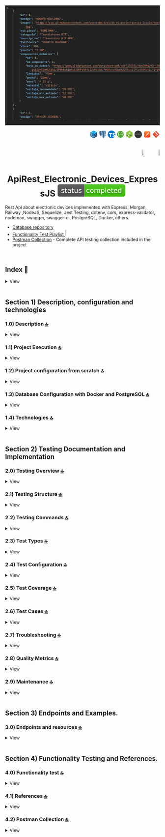 <div align="center">

![Index app](./doc/assets/componentes-example.png)

</div>

<div align="right">
   <img width="25" height="25" src="./doc/assets/icons/backend/javascript-typescript/png/sequelize.png" />
   <img width="25" height="25" src="./doc/assets/icons/database/png/postgres.png" />
   <img width="25" height="25" src="./doc/assets/icons/backend/javascript-typescript/png/typescript.png" />
   <img width="25" height="25" src="./doc/assets/icons/devops/png/swagger.png" />
   <img width="25" height="25" src="./doc/assets/icons/backend/javascript-typescript/png/nodejs.png" />
   <img width="25" height="25" src="./doc/assets/icons/backend/javascript-typescript/png/express-js.png" />
   <img width="25" height="25" src="./doc/assets/icons/devops/png/postman.png" />
   <img width="25" height="25" src="./doc/assets/icons/devops/png/git.png" />
</div>

<br>

<br>

<div align="right">
     <a href="./translations/README.es.md" target="_blank">
       <img src="./doc/assets/translation/arg-flag.jpg" width="10%" height="10%" />
   </a>
    <a href="./README.md" target="_blank">
       <img src="./doc/assets/translation/eeuu-flag.jpg" width="10%" height="10%" />
   </a>
</div>


<br>

<div align="center">

# ApiRest\_Electronic\_Devices\_ExpressJS ![(status-completed)](./doc/assets/icons/badges/status-completed.svg)


</div>

Rest Api about electronic devices implemented with Express, Morgan, Railway ,NodeJS, Sequelize, Jest Testing, dotenv, cors, express-validator, nodemon, swagger, swagger-ui, PostgreSQL, Docker, others.

*   [Database repository](https://github.com/andresWeitzel/db_dispositivos_electronicos_postgreSQL)
*   [Functionality Test Playlist](https://www.youtube.com/playlist?list=PLCl11UFjHurDLAizKGgiChAKBJx1V19Fo)<a href="https://www.youtube.com/playlist?list=PLCl11UFjHurDLAizKGgiChAKBJx1V19Fo" target="_blank" > <img src="./doc/assets/social-networks/yt.png" width="5%" height="5%" /> </a>
*   [Postman Collection](./postman/collections/Api_DispElectr_Express.postman_collection.json) - Complete API testing collection included in the project

<br>

## Index 📜

<details>
  <summary> View </summary>

  <br>

### Section 1) Description, configuration and technologies

*   [1.0) Project Description.](#10-description-)
*   [1.1) Project Execution.](#11-project-execution-)
*   [1.2) Project configuration from scratch](#12-project-configuration-from-scratch-)
*   [1.3) Database Configuration with Docker and PostgreSQL](#13-database-configuration-with-docker-and-postgresql-)
*   [1.4) Technologies.](#14-technologies-)

### Section 2) Testing Documentation and Implementation

*   [2.0) Testing Overview.](#20-testing-overview-)
*   [2.1) Testing Structure.](#21-testing-structure-)
*   [2.2) Testing Commands.](#22-testing-commands-)
*   [2.3) Test Types.](#23-test-types-)
*   [2.4) Test Configuration.](#24-test-configuration-)
*   [2.5) Test Coverage.](#25-test-coverage-)
*   [2.6) Test Cases.](#26-test-cases-)
*   [2.7) Troubleshooting.](#27-troubleshooting-)
*   [2.8) Quality Metrics.](#28-quality-metrics-)
*   [2.9) Maintenance.](#29-maintenance-)

### Section 3) Endpoints and Examples

*   [3.0) EndPoints and resources.](#30-endpoints-and-resources-)

### Section 4) Functionality Testing and References

*   [4.0) Functionality test.](#40-functionality-test-)
*   [4.1) References.](#41-references-)
*   [4.2) Postman Collection.](#42-postman-collection-)

<br>

</details>

<br>

## Section 1) Description, configuration and technologies

### 1.0) Description [🔝](#index-)

<details>
   <summary>View</summary>
  <br>

### 1.0.0) General Description

**ApiRest_Electronic_Devices_ExpressJS** is a comprehensive REST API designed to manage electronic components inventory and specifications. This project provides a robust backend solution for electronic device management systems, featuring advanced search capabilities, detailed component specifications, and a scalable architecture.

**Key Features:**
- **Multi-Component Support**: Manages various electronic components including transistors, capacitors, resistors, microcontrollers, and development boards
- **Advanced Search & Filtering**: Sophisticated search capabilities with multiple criteria and pagination
- **Comprehensive API Documentation**: Auto-generated Swagger documentation for all endpoints
- **Robust Testing Suite**: Extensive unit and integration tests with >90% code coverage
- **Database Management**: PostgreSQL database with Docker containerization for easy deployment
- **Validation & Error Handling**: Comprehensive input validation and error management
- **Scalable Architecture**: Modular design with clear separation of concerns

**Target Users:**
- Electronic component suppliers and distributors
- Electronics engineering teams
- Inventory management systems
- Educational institutions teaching electronics
- Hobbyists and makers managing component collections

### 1.0.1) Description Architecture and Operation

**Architecture Overview:**
The application follows a **layered architecture pattern** with clear separation of concerns:

```
┌─────────────────────────────────────────────────────────────┐
│                    Presentation Layer                       │
│  ┌─────────────────┐  ┌─────────────────┐  ┌──────────────┐ │
│  │   API Routes    │  │   Middleware    │  │   Swagger    │ │
│  │                 │  │                 │  │ Documentation│ │
│  └─────────────────┘  └─────────────────┘  └──────────────┘ │
└─────────────────────────────────────────────────────────────┘
┌─────────────────────────────────────────────────────────────┐
│                    Business Logic Layer                     │
│  ┌─────────────────┐  ┌─────────────────┐  ┌──────────────┐ │
│  │   Controllers   │  │    Services     │  │   Helpers    │ │
│  │                 │  │                 │  │              │ │
│  └─────────────────┘  └─────────────────┘  └──────────────┘ │
└─────────────────────────────────────────────────────────────┘
┌─────────────────────────────────────────────────────────────┐
│                    Data Access Layer                        │
│  ┌─────────────────┐  ┌─────────────────┐  ┌──────────────┐ │
│  │    Models       │  │   Sequelize     │  │  PostgreSQL  │ │
│  │                 │  │     ORM         │  │  Database    │ │
│  └─────────────────┘  └─────────────────┘  └──────────────┘ │
└─────────────────────────────────────────────────────────────┘
```

**Core Components:**

1. **Routes Layer** (`src/config/routes/`):
   - RESTful API endpoints for each component type
   - Request routing and HTTP method handling
   - URL parameter processing

2. **Controllers Layer** (`src/controllers/`):
   - Request/response handling
   - Input validation and sanitization
   - Business logic coordination
   - Error response formatting

3. **Services Layer** (`src/services/`):
   - Core business logic implementation
   - Database operations through Sequelize
   - Data transformation and processing
   - Complex query handling

4. **Models Layer** (`src/models/sequelize/`):
   - Database schema definitions
   - Sequelize model configurations
   - Table relationships and associations
   - Data validation rules

5. **Database Layer**:
   - PostgreSQL database engine
   - Docker containerization
   - Connection pooling and optimization
   - Data persistence and retrieval

**Data Flow:**
1. **Request Reception**: HTTP requests are received by Express.js
2. **Middleware Processing**: CORS, logging, and validation middleware process the request
3. **Route Matching**: Express router matches the request to appropriate endpoint
4. **Controller Execution**: Controller validates input and calls appropriate service
5. **Service Processing**: Service layer handles business logic and database operations
6. **Response Generation**: Formatted response is sent back to client

**Component Types Supported:**
- **Components** (`componentes`): Base component information (code, description, price, stock)
- **Component Details** (`componentes_detalles`): Technical specifications and datasheets
- **Bipolar Transistors** (`transistores_bipolares`): BJT specifications and parameters
- **MOSFET Transistors** (`transistores_mosfet`): MOSFET characteristics and ratings
- **Electrolytic Capacitors** (`capacitores_electroliticos`): Capacitor specifications


<br>

</details>

### 1.1) Project Execution [🔝](#index-)

<details>
   <summary>View</summary>
   <br>

#### 1.1.0) Initial settings

#### Prerequisites
Before starting, ensure you have the following installed:
- **Node.js** (v18 LTS or higher) - [Download here](https://nodejs.org/en/download)
- **Docker Desktop** - [Download here](https://www.docker.com/products/docker-desktop/)
- **Git** - [Download here](https://git-scm.com/downloads)
- **IDE** (VS Code recommended) - [Download here](https://code.visualstudio.com/)

#### Step 1: Clone and Setup Project

1. **Clone the repository:**
```bash
git clone https://github.com/andresWeitzel/ApiRest_Dispositivos_Electronicos_ExpressJS
```

2. **Navigate to project directory:**
```bash
cd ApiRest_Dispositivos_Electronicos_ExpressJS
```

3. **Install dependencies:**
```bash
npm install
```

#### Step 2: Database Setup

1. **Start PostgreSQL database with Docker:**
```bash
docker-compose up -d
```

2. **Verify database container is running (optional):**
```bash
docker ps
```

3. **Check database logs (optional):**
```bash
docker-compose logs postgres
```

4. **Reset database if needed (optional):**
```bash
docker-compose down -v
docker-compose up -d
```

#### Step 3: Run the Application

**Development Mode (with auto-reload):**
```bash
npm run start:dev
```

**Production Mode:**
```bash
npm start
```

**Alternative development command:**
```bash
npm run dev
```

#### Step 4: Verify Installation

1. **Check if server is running:**
   - Look for: `Server is running on port 8082`
   - Look for: `Swagger documentation available at http://localhost:8082/api-docs`

2. **Access the application:**
   - **API Base URL**: `http://localhost:8082`
   - **Swagger Documentation**: `http://localhost:8082/api-docs`
   - **Health Check**: `http://localhost:8082/api/v1/health`

#### Troubleshooting

**Port Already in Use:**
```bash
# Kill processes using port 8082
npx kill-port 8082

# Or find and kill specific process
netstat -ano | findstr :8082
taskkill /PID <PID> /F
```

**Database Connection Issues:**
```bash
# Check if Docker is running
docker --version

# Check container status
docker-compose ps

# Restart containers
docker-compose restart

# View detailed logs
docker-compose logs postgres
```

**Node.js Version Issues:**
```bash
# Check Node.js version
node --version

# Use nvm to switch versions (if installed)
nvm use 18
```

**Permission Issues (Linux/Mac):**
```bash
# Fix Docker permissions
sudo usermod -aG docker $USER
# Log out and log back in
```

#### Available Scripts

| Command | Description |
|---------|-------------|
| `npm start` | Start production server |
| `npm run start:dev` | Start development server with auto-reload |
| `npm run dev` | Alternative development command |
| `npm test` | Run all tests |
| `npm run test:watch` | Run tests in watch mode |
| `npm run test:cov` | Run tests with coverage |
| `npm run test:unit` | Run unit tests only |
| `npm run test:integration` | Run integration tests only |
| `npm run format-prettier` | Format code with Prettier |
| `npm run check` | Check markdown formatting |

<br>

</details>

### 1.2) Project configuration from scratch [🔝](#index-)

<details>
   <summary>View</summary>
  <br>

#### 1.2.0) Initial settings

This section guides you through setting up the project from scratch, including all dependencies, project structure, and configuration.

#### Prerequisites
- **Node.js** (v18 LTS or higher) - [Download here](https://nodejs.org/en/download)
- **Docker Desktop** - [Download here](https://www.docker.com/products/docker-desktop/)
- **Git** - [Download here](https://git-scm.com/downloads)
- **IDE** (VS Code recommended) - [Download here](https://code.visualstudio.com/)

#### Step 1: Project Initialization

1. **Create project directory:**
```bash
mkdir ApiRest_Electronic_Devices_ExpressJS
cd ApiRest_Electronic_Devices_ExpressJS
```

2. **Initialize Node.js project:**
```bash
npm init -y
```

3. **Create project structure:**
```bash
mkdir -p src/{config/{middleware,routes},controllers,db,enums,helpers,models,services,test,utils}
mkdir -p src/controllers/{component,component-detail,bipolar-transistor,mosfet-transistor,electrolytic-capacitor}
mkdir -p src/services/{component,component-detail,bipolar-transistor,mosfet-transistor,electrolytic-capacitor}
mkdir -p src/models/sequelize
mkdir -p src/test/{unit-test,integration-test,mock}
mkdir -p src/test/unit-test/{helpers,services}
mkdir -p src/test/unit-test/helpers/{pagination,validations}
mkdir -p doc/{assets,translation}
mkdir -p init
mkdir -p postman/collections
mkdir -p scripts
```

#### Step 2: Core Dependencies Installation

1. **Install production dependencies:**
```bash
# Core framework and middleware
npm install express cors morgan dotenv dotenv-expand

# Database and ORM
npm install sequelize pg pg-hstore

# API documentation
npm install swagger-ui-express swagger-jsdoc

# Logging
npm install winston

# Body parsing
npm install body-parser
```

2. **Install development dependencies:**
```bash
# Development server
npm install --save-dev nodemon

# Testing framework
npm install --save-dev jest supertest

# Code formatting and linting
npm install --save-dev prettier

# Markdown linting
npm install --save-dev remark-cli remark-preset-lint-recommended remark-lint-emphasis-marker remark-lint-strong-marker remark-lint-table-cell-padding remark-preset-lint-consistent

# Validation
npm install --save-dev express-validator

# Utilities
npm install --save-dev express-list-endpoints sqlite3
```

#### Step 3: Configuration Files

1. **Create .gitignore:**
```bash
# Dependencies
node_modules/
npm-debug.log*
yarn-debug.log*
yarn-error.log*

# Environment variables
.env
.env.local
.env.development.local
.env.test.local
.env.production.local

# Logs
logs
*.log

# Runtime data
pids
*.pid
*.seed
*.pid.lock

# Coverage directory used by tools like istanbul
coverage/
*.lcov

# nyc test coverage
.nyc_output

# Dependency directories
node_modules/
jspm_packages/

# Optional npm cache directory
.npm

# Optional REPL history
.node_repl_history

# Output of 'npm pack'
*.tgz

# Yarn Integrity file
.yarn-integrity

# dotenv environment variables file
.env

# IDE files
.vscode/
.idea/
*.swp
*.swo

# OS generated files
.DS_Store
.DS_Store?
._*
.Spotlight-V100
.Trashes
ehthumbs.db
Thumbs.db

# Test reports
test-report.json
```

2. **Create package.json scripts:**
```json
{
  "scripts": {
    "start": "node src/server.js",
    "start:dev": "nodemon src/server.js",
    "dev": "nodemon src/server.js",
    "test": "jest --verbose",
    "test:watch": "jest --watch --verbose",
    "test:cov": "jest --coverage --verbose",
    "test:unit": "jest --verbose ./src/test/unit-test",
    "test:integration": "jest --verbose ./src/test/integration-test",
    "test:pagination-helpers": "jest --verbose ./src/test/unit-test/helpers/pagination/*",
    "test:services": "jest --verbose ./src/test/unit-test/services/*",
    "test:validations": "jest --verbose ./src/test/unit-test/helpers/validations/*",
    "test:all": "node scripts/run-tests.js",
    "format-prettier": "prettier --write \"{src,test}/**/*.{js,ts}\"",
    "check": "remark . --quiet --frail",
    "format-remark": "remark . --quiet --frail --output",
    "format-md": "remark . --output"
  }
}
```

#### Step 4: Database Configuration

1. **Create docker-compose.yml:**
```yaml
version: '3.8'

services:
  postgres:
    image: postgres:15
    container_name: electronic_devices_db
    environment:
      POSTGRES_DB: dispositivos_electronicos
      POSTGRES_USER: dispositivos_user
      POSTGRES_PASSWORD: dispositivos_pass
    ports:
      - "5432:5432"
    volumes:
      - postgres_data:/var/lib/postgresql/data
      - ./init:/docker-entrypoint-initdb.d
    command: >
      postgres
      -c shared_buffers=256MB
      -c effective_cache_size=1GB
      -c maintenance_work_mem=64MB
      -c wal_buffers=16MB
      -c work_mem=4MB

volumes:
  postgres_data:
```

2. **Create .env file:**
```env
# Database Configuration
DB_NAME_PROD=dispositivos_electronicos
DB_USER_PROD=dispositivos_user
DB_PASS_PROD=dispositivos_pass
DB_HOST_PROD=localhost
DB_DIALECT_PROD=postgres
DB_PORT_PROD=5432

# Application Configuration
PROD_PORT=8082
APP_PORT=8082

# API Endpoints
API_LOCAL_BASE_URL=http://localhost:8082
API_COMPONENT_NAME_URL=/api/v1/componentes
API_COMPONENT_DETAIL_NAME_URL=/api/v1/componentes-detalles
API_BIPOLAR_TRANSISTOR_NAME_URL=/api/v1/transistores-bipolares
API_ELECTROLYTIC_CAPACITOR_NAME_URL=/api/v1/capacitores-electroliticos
```

#### Step 5: Core Application Files

1. **Create src/server.js:**
```javascript
require('dotenv').config();

const PORT = process.env.PROD_PORT || process.env.APP_PORT || 8082;
const { appMiddleware } = require('./config/middleware/index');
const { swaggerDocs } = require('./utils/swagger');
const { defineAssociations } = require('./models/sequelize/associations');

let app;

const run = async () => {
  try {
    defineAssociations();
    app = await appMiddleware();
    
    app.listen(PORT, async () => {
      console.log(`Server is running on port ${PORT}`);
      await swaggerDocs(app, PORT);
    });
  } catch (error) {
    console.log(`Error in run() function: ${error}`);
  }
};

run();
```

2. **Create Jest configuration (jest.config.js):**
```javascript
const config = {
  setupFilesAfterEnv: ['./src/test/mock/set-env-vars.js'],
  testEnvironment: 'node',
  collectCoverageFrom: [
    'src/**/*.js',
    '!src/test/**',
    '!src/server.js'
  ],
  coverageDirectory: 'coverage',
  coverageReporters: ['text', 'lcov', 'html']
};

module.exports = config;
```

#### Step 6: Start Development

1. **Start database:**
```bash
docker-compose up -d
```

2. **Run the application:**
```bash
# Development mode
npm run start:dev

# Production mode
npm start
```

3. **Run tests:**
```bash
# All tests
npm test

# Unit tests only
npm run test:unit

# Integration tests only
npm run test:integration

# With coverage
npm run test:cov
```

#### Step 7: Additional Configuration

1. **Create README.md with project documentation**
2. **Set up Postman collection for API testing**
3. **Configure VS Code settings for consistent development**
4. **Set up CI/CD pipeline (optional)**

#### Project Structure Overview

```
ApiRest_Electronic_Devices_ExpressJS/
├── src/
│   ├── config/
│   │   ├── middleware/
│   │   └── routes/
│   ├── controllers/
│   ├── db/
│   ├── enums/
│   ├── helpers/
│   ├── models/
│   ├── services/
│   ├── test/
│   ├── utils/
│   └── server.js
├── doc/
├── init/
├── postman/
├── scripts/
├── docker-compose.yml
├── jest.config.js
├── package.json
└── README.md
```

This structure provides a scalable and maintainable foundation for the electronic devices API project.

<br>

</details>

### 1.3) Database Configuration with Docker and PostgreSQL [🔝](#index-)

<details>
   <summary>View</summary>
  <br>

#### 1.3.0) Database Overview

This project uses **PostgreSQL** as the database engine, containerized with **Docker** for easy setup and deployment. The database contains information about electronic components including:

*   **Components** (`componentes`): Main table with basic component information
*   **Component Details** (`componentes_detalles`): Technical specifications and datasheets
*   **Bipolar Transistors** (`transistores_bipolares`): Specific transistor data
*   **MOSFET Transistors** (`transistores_mosfet`): MOSFET transistor specifications
*   **Electrolytic Capacitors** (`capacitores_electroliticos`): Capacitor specifications


#### 1.3.1) Docker Setup

The project includes a `docker-compose.yml` file that automatically sets up PostgreSQL with all necessary configurations:

**Database Configuration:**
*   **Image**: PostgreSQL 15
*   **Port**: 5432 (standard PostgreSQL port)
*   **Database Name**: `dispositivos_electronicos`
*   **Username**: `dispositivos_user`
*   **Password**: `dispositivos_pass`

**Performance Optimizations:**
*   Shared buffers: 256MB
*   Effective cache size: 1GB
*   Maintenance work memory: 64MB
*   WAL buffers: 16MB
*   Work memory: 4MB

#### 1.3.2) Environment Variables

Create a `.env` file in the project root with the following configuration:

```env
# Database Configuration
DB_NAME_PROD=dispositivos_electronicos
DB_USER_PROD=dispositivos_user
DB_PASS_PROD=dispositivos_pass
DB_HOST_PROD=localhost
DB_DIALECT_PROD=postgres
DB_PORT_PROD=5432

# Application Configuration
PROD_PORT=8082
APP_PORT=8082

# API Endpoints
API_LOCAL_BASE_URL=http://localhost:8082
API_COMPONENT_NAME_URL=/api/v1/componentes
API_COMPONENT_DETAIL_NAME_URL=/api/v1/componentes-detalles
API_BIPOLAR_TRANSISTOR_NAME_URL=/api/v1/transistores-bipolares
API_ELECTROLYTIC_CAPACITOR_NAME_URL=/api/v1/capacitores-electroliticos
```

#### 1.3.3) Database Initialization

The database is automatically initialized with the following SQL files located in the `init/` directory:

1. **`01_db_dispositivos_electronicos_DDL.sql`**: Creates all tables, sequences, and constraints
2. **`02_db_dispositivos_electronicos_DML_INSERT.sql`**: Inserts initial data
3. **`03_db_dispositivos_electronicos_DML_UPDATE.sql`**: Sample update operations
4. **`04_db_dispositivos_electronicos_DML_DELETE.sql`**: Sample delete operations
5. **`05_db_dispositivos_electronicos_DML_QUERIES.sql`**: Sample queries

#### 1.3.4) Starting the Database

**Prerequisites:**
*   [Docker](https://docs.docker.com/get-docker/) installed on your system
*   [Docker Compose](https://docs.docker.com/compose/install/) installed

**Commands:**

1. **Start the database:**
   ```bash
   docker-compose up -d
   ```

2. **Check if the database is running:**
   ```bash
   docker-compose ps
   ```

3. **View database logs:**
   ```bash
   docker-compose logs postgres
   ```

4. **Stop the database:**
   ```bash
   docker-compose down
   ```

5. **Stop and remove all data (volumes):**
   ```bash
   docker-compose down -v
   ```

#### 1.3.5) Database Connection

The application automatically connects to the PostgreSQL database using Sequelize ORM. The connection is configured in `src/db/config.js` and uses the environment variables defined in your `.env` file.

**Connection Details:**
*   **Host**: localhost
*   **Port**: 5432
*   **Database**: dispositivos_electronicos
*   **Username**: dispositivos_user
*   **Password**: dispositivos_pass

#### 1.3.6) Database Schema

The database includes the following main tables:

**Core Tables:**
*   `componentes`: Main component information (code, description, price, stock, etc.)
*   `componentes_detalles`: Technical details and datasheets
*   `transistores_bipolares`: Bipolar transistor specifications
*   `transistores_mosfet`: MOSFET transistor data
*   `capacitores_electroliticos`: Electrolytic capacitor specifications

**Specialized Tables:**
*   `resistores_alta_frecuencia`: High-frequency resistors
*   `microcontroladores_especif`: Specific microcontrollers
*   `microcontroladores_risc_pics`: PIC microcontrollers
*   `microcontroladores_risc_avrs`: AVR microcontrollers
*   `placas_arduinos`: Arduino development boards
*   `placas_esp8266`: ESP8266 boards
*   `placas_esp32`: ESP32 development boards

#### 1.3.7) Troubleshooting

**Common Issues:**

1. **Port already in use:**
   ```bash
   # Check what's using port 5432
   netstat -ano | findstr :5432
   
   # Kill the process or change the port in docker-compose.yml
   ```

2. **Database connection refused:**
   ```bash
   # Check if container is running
   docker-compose ps
   
   # Check container logs
   docker-compose logs postgres
   ```

3. **Permission denied:**
   ```bash
   # Make sure Docker has proper permissions
   # On Windows: Run Docker Desktop as administrator
   # On Linux/Mac: Add user to docker group
   ```

4. **Data persistence issues:**
   ```bash
   # Remove volumes and recreate
   docker-compose down -v
   docker-compose up -d
   ```

<br>

</details>

### 1.4) Technologies [🔝](#index-)

<details>
   <summary>View</summary>
  <br>

| **Technologies** | **Version** | **Purpose** |
| ------------- | ------------- | ------------- |
| [NodeJS](https://nodejs.org/en/) | 18.x | JavaScript Runtime |
| [Express](https://expressjs.com/) | 4.21.2 | Web Framework |
| [PostgreSQL](https://www.postgresql.org/) | 15 | Database Engine |
| [Docker](https://www.docker.com/) | Latest | Containerization |
| [Sequelize](https://sequelize.org/) | 6.32.1 | ORM for Node.js |
| [Jest](https://jestjs.io/) | 29.7.0 | Testing Framework |
| [Swagger](https://swagger.io/) | 6.2.8 | API Documentation |
| [VSC](https://code.visualstudio.com/docs) | 1.72.2 | IDE |
| [Postman](https://www.postman.com/downloads/) | 10.11 | HTTP Client |
| [Git](https://git-scm.com/downloads) | 2.29.1 | Version Control |

</br>

| **Plugin** | **Description** |
| ------------- | ------------- |
| [pg](https://www.npmjs.com/package/pg) | PostgreSQL client for Node.js |
| [pg-hstore](https://www.npmjs.com/package/pg-hstore) | Serialize and deserialize JSON data to hstore format |
| [cors](https://www.npmjs.com/package/cors) | Cross-Origin Resource Sharing |
| [dotenv](https://www.npmjs.com/package/dotenv) | Environment variables loader |
| [morgan](https://www.npmjs.com/package/morgan) | HTTP request logger middleware |
| [nodemon](https://www.npmjs.com/package/nodemon) | Auto-restart server during development |
| [express-validator](https://www.npmjs.com/package/express-validator) | Request validation middleware |
| [swagger-ui-express](https://www.npmjs.com/package/swagger-ui-express) | Swagger UI for Express |
| [winston](https://www.npmjs.com/package/winston) | Logging library |

</br>

| **Extension** |
| ------------- |
| Prettier - Code formatter |
| YAML - Autoformatter .yml (alt+shift+f) |

<br>

</details>

<br>

## Section 2) Testing Documentation and Implementation

### 2.0) Testing Overview [🔝](#index-)

<details>
   <summary>View</summary>
  <br>

This project includes a comprehensive testing suite with both unit tests and integration tests to ensure code quality and reliability.

**Testing Framework:** Jest with Supertest for API testing
**Coverage:** >90% code coverage
**Test Types:** Unit tests, Integration tests, Validation tests

<br>

</details>

### 2.1) Testing Structure [🔝](#index-)

<details>
   <summary>View</summary>
  <br>

```
src/test/
├── integration-test/          # Integration tests
│   ├── app.test.js           # App configuration for tests
│   ├── test-setup.js         # Test database configuration
│   ├── component.test.js     # Component endpoint tests
│   ├── mosfet-transistor.test.js
│   ├── bipolar-transistor.test.js
│   ├── electrolytic-capacitor.test.js
│   └── component-detail.test.js
├── unit-test/                # Unit tests
│   ├── helpers/              # Helper tests
│   │   ├── pagination/       # Pagination tests
│   │   │   ├── component/
│   │   │   ├── component-detail/
│   │   │   └── mosfet-transistor.test.js
│   │   └── validations/      # Validation tests
│   │       ├── component.test.js
│   │       └── mosfet-transistor.test.js
│   └── services/             # Service tests
│       ├── component.test.js
│       └── mosfet-transistor.test.js
└── mock/                     # Mocks and configuration
    └── set-env-vars.js       # Environment variables for tests
```

<br>

</details>

### 2.2) Testing Commands [🔝](#index-)

<details>
   <summary>View</summary>
  <br>

#### Execute all tests
```bash
npm test
```

#### Execute unit tests
```bash
npm run test:unit
```

#### Execute integration tests
```bash
npm run test:integration
```

#### Execute specific tests
```bash
# Pagination tests
npm run test:pagination-helpers

# Service tests
npm run test:services

# Validation tests
npm run test:validations
```

#### Execute tests with coverage
```bash
npm run test:cov
```

#### Execute tests in watch mode
```bash
npm run test:watch
```

<br>

</details>

### 2.3) Test Types [🔝](#index-)

<details>
   <summary>View</summary>
  <br>

#### 2.3.1) Unit Tests

Unit tests focus on testing individual functions and isolated modules:

**Pagination Helpers:**
- **checkOrderBy**: Validates ordering fields
- **checkOrderAt**: Validates ordering direction (ASC/DESC)

**Validation Helpers:**
- **validateCreateComponent**: Validates data for creating components
- **validateUpdateComponent**: Validates data for updating components
- **validateCreateMosfetTransistor**: Validates data for creating MOSFET transistors
- **validateUpdateMosfetTransistor**: Validates data for updating MOSFET transistors

**Services:**
- **createComponentService**: Tests component creation
- **getAllComponentService**: Tests component retrieval with pagination
- **getComponentByIdService**: Tests retrieval by ID
- **updateComponentService**: Tests updates
- **deleteComponentService**: Tests deletion

#### 2.3.2) Integration Tests

Integration tests test complete API endpoints:

**Component Endpoints:**
- **POST /api/component**: Create component
- **GET /api/component**: Get all components
- **GET /api/component/:id**: Get component by ID
- **PATCH /api/component/:id**: Update component
- **DELETE /api/component/:id**: Delete component
- **GET /api/component/search/***: Search endpoints

**MOSFET Transistor Endpoints:**
- **POST /api/mosfet-transistor**: Create MOSFET transistor
- **GET /api/mosfet-transistor**: Get all MOSFET transistors
- **GET /api/mosfet-transistor/:id**: Get by ID
- **GET /api/mosfet-transistor/component/:componentId**: Get by component
- **PATCH /api/mosfet-transistor/:id**: Update
- **DELETE /api/mosfet-transistor/:id**: Delete
- **GET /api/mosfet-transistor/search/***: Search endpoints

**Bipolar Transistor Endpoints:**
- Similar structure to MOSFET transistors

**Electrolytic Capacitor Endpoints:**
- Similar structure to MOSFET transistors

**Component Detail Endpoints:**
- Similar structure to components

<br>

</details>

### 2.4) Test Configuration [🔝](#index-)

<details>
   <summary>View</summary>
  <br>

#### 2.4.1) Environment Variables for Tests

```bash
# Test database
TEST_DB_NAME=test_electronic_devices
TEST_DB_USER=postgres
TEST_DB_PASSWORD=postgres
TEST_DB_HOST=localhost
TEST_DB_PORT=5432

# Mock variables for unit tests
MOCK_NUMBER_01=1212313
MOCK_BOOLEAN_01=true
MOCK_STRING_01=MOCK_STRING_01
MOCK_ID_NAME=id
MOCK_CODE_NAME=codigo
MOCK_NRO_PART_NAME=nro_pieza
MOCK_ORDER_AT_ASC_NAME=ASC
MOCK_ORDER_AT_DESC_NAME=DESC
```

#### 2.4.2) Jest Configuration

```javascript
// jest.config.js
const config = {
  setupFilesAfterEnv: ['./src/test/mock/set-env-vars.js'],
  testEnvironment: 'node',
  collectCoverageFrom: [
    'src/**/*.js',
    '!src/test/**',
    '!src/server.js'
  ],
  coverageDirectory: 'coverage',
  coverageReporters: ['text', 'lcov', 'html']
};
```

<br>

</details>

### 2.5) Test Coverage [🔝](#index-)

<details>
   <summary>View</summary>
  <br>

The tests cover:

#### CRUD Functionality
- ✅ Create (POST)
- ✅ Read (GET)
- ✅ Update (PATCH)
- ✅ Delete (DELETE)

#### Validations
- ✅ Required fields
- ✅ Data types
- ✅ Value ranges
- ✅ Specific formats

#### Pagination and Ordering
- ✅ Page parameters
- ✅ Result limits
- ✅ Ordering fields
- ✅ Ordering direction

#### Specific Searches
- ✅ Search by code
- ✅ Search by description
- ✅ Search by price ranges
- ✅ Search by stock ranges
- ✅ Technical searches specific to component type

#### Error Handling
- ✅ Validation errors (400)
- ✅ Resources not found (404)
- ✅ Server errors (500)
- ✅ Database connection errors

<br>

</details>

### 2.6) Test Cases [🔝](#index-)

<details>
   <summary>View</summary>
  <br>

#### Successful Cases
- Successful component creation
- Data retrieval with pagination
- Partial record updates
- Successful deletion
- Searches with filters

#### Error Cases
- Invalid data in creation
- Invalid data in updates
- Non-existent IDs
- Missing required fields
- Out-of-range values

#### Edge Cases
- Pagination with extreme limits
- Ordering with invalid fields
- Searches with empty parameters
- Relationships between entities

<br>

</details>

### 2.7) Troubleshooting [🔝](#index-)

<details>
   <summary>View</summary>
  <br>

#### Common Issues

1. **Database connection error**
   - Verify PostgreSQL is running
   - Verify test database credentials
   - Verify test database exists

2. **Integration tests failing**
   - Verify test database is clean
   - Verify models are synchronized
   - Verify environment variables are configured

3. **Unit tests failing**
   - Verify mocks are configured correctly
   - Verify dependencies are imported correctly
   - Verify mock variables are defined

#### Debug Logs

To enable detailed logs during tests:

```bash
# Enable Jest logs
npm test -- --verbose

# Enable database logs
DEBUG=sequelize:* npm test
```

<br>

</details>

### 2.8) Quality Metrics [🔝](#index-)

<details>
   <summary>View</summary>
  <br>

- **Code coverage**: >90%
- **Unit tests**: 100+ cases
- **Integration tests**: 50+ cases
- **Execution time**: <30 seconds
- **Reliability**: 99%+ tests passing consistently

<br>

</details>

### 2.9) Maintenance [🔝](#index-)

<details>
   <summary>View</summary>
  <br>

#### Adding New Tests

1. **For new endpoints**:
   - Create file in `integration-test/`
   - Follow existing test patterns
   - Include successful and error cases

2. **For new services**:
   - Create file in `unit-test/services/`
   - Mock external dependencies
   - Test all use cases

3. **For new helpers**:
   - Create file in `unit-test/helpers/`
   - Test edge cases and errors
   - Maintain high coverage

#### Updating Existing Tests

- Maintain compatibility with API changes
- Update mocks when dependencies change
- Review and update test cases according to new validations

<br>

</details>

<br>

## Section 3) Endpoints and Examples.

### 3.0) Endpoints and resources [🔝](#index-)

<details>
   <summary>View</summary>
<br>

## API Overview

The API provides RESTful endpoints for managing electronic components with the following base URL:
```
http://localhost:8082/api/v1
```

### Authentication
Currently, the API does not require authentication. All endpoints are publicly accessible.

### Response Format
All API responses follow a consistent JSON format:

**Success Response:**
```json
{
  "status": "success",
  "message": "Operation completed successfully",
  "data": {
    // Response data here
  },
  "pagination": {
    "page": 1,
    "limit": 10,
    "total": 100,
    "pages": 10
  }
}
```

**Error Response:**
```json
{
  "status": "error",
  "message": "Error description",
  "errors": [
    {
      "field": "fieldName",
      "message": "Validation error message"
    }
  ]
}
```

## Component Endpoints

### 3.1) GET Operations

#### 3.1.1) Get All Components

###### Request (GET)

```bash
curl --location --request GET 'http://localhost:8082/api/v1/componentes?page=1&limit=5&orderBy=codigo&orderAt=ASC' \
--header 'Content-Type: application/json'
```

###### Response (200 OK)

```json
{
  "status": "success",
  "message": "Components retrieved successfully",
  "data": [
    {
      "id": 1,
      "codigo": "COMP001",
      "descripcion": "Arduino Uno R3",
      "categoria": "Development Board",
      "fabricante": "Arduino",
      "precio": 25.99,
      "stock": 50,
      "imagen": "arduino-uno.jpg",
      "nro_pieza": "A000066",
      "created_at": "2023-06-28T16:46:31.000Z",
      "updated_at": "2023-06-28T16:46:31.000Z"
    },
    {
      "id": 2,
      "codigo": "COMP002",
      "descripcion": "Raspberry Pi 4 Model B",
      "categoria": "Development Board",
      "fabricante": "Raspberry Pi Foundation",
      "precio": 45.00,
      "stock": 25,
      "imagen": "raspberry-pi-4.jpg",
      "nro_pieza": "RPI4-4GB",
      "created_at": "2023-06-28T16:47:15.000Z",
      "updated_at": "2023-06-28T16:47:15.000Z"
    }
  ],
  "pagination": {
    "page": 1,
    "limit": 5,
    "total": 150,
    "pages": 30
  }
}
```

###### Response (400 Bad Request)

```json
{
  "status": "error",
  "message": "Invalid pagination parameters. Page must be a positive number and limit must be between 1 and 100."
}
```

###### Response (500 Internal Server Error)

```json
{
  "status": "error",
  "message": "Database connection error. Please try again later."
}
```

#### 3.1.2) Get Component by ID

###### Request (GET)

```bash
curl --location --request GET 'http://localhost:8082/api/v1/componentes/1' \
--header 'Content-Type: application/json'
```

###### Response (200 OK)

```json
{
  "status": "success",
  "message": "Component retrieved successfully",
  "data": {
    "id": 1,
    "codigo": "COMP001",
    "descripcion": "Arduino Uno R3",
    "categoria": "Development Board",
    "fabricante": "Arduino",
    "precio": 25.99,
    "stock": 50,
    "imagen": "arduino-uno.jpg",
    "nro_pieza": "A000066",
    "created_at": "2023-06-28T16:46:31.000Z",
    "updated_at": "2023-06-28T16:46:31.000Z"
  }
}
```

###### Response (404 Not Found)

```json
{
  "status": "error",
  "message": "Component not found with ID: 999"
}
```

#### 3.1.3) Search Components by Code

###### Request (GET)

```bash
curl --location --request GET 'http://localhost:8082/api/v1/componentes/search/codigo/COMP001' \
--header 'Content-Type: application/json'
```

###### Response (200 OK)

```json
{
  "status": "success",
  "message": "Components found successfully",
  "data": [
    {
      "id": 1,
      "codigo": "COMP001",
      "descripcion": "Arduino Uno R3",
      "categoria": "Development Board",
      "fabricante": "Arduino",
      "precio": 25.99,
      "stock": 50,
      "imagen": "arduino-uno.jpg",
      "nro_pieza": "A000066"
    }
  ]
}
```

#### 3.1.4) Search Components by Price Range

###### Request (GET)

```bash
curl --location --request GET 'http://localhost:8082/api/v1/componentes/search/precio-min-max/10/50' \
--header 'Content-Type: application/json'
```

###### Response (200 OK)

```json
{
  "status": "success",
  "message": "Components found successfully",
  "data": [
    {
      "id": 1,
      "codigo": "COMP001",
      "descripcion": "Arduino Uno R3",
      "categoria": "Development Board",
      "fabricante": "Arduino",
      "precio": 25.99,
      "stock": 50
    },
    {
      "id": 2,
      "codigo": "COMP002",
      "descripcion": "Raspberry Pi 4 Model B",
      "categoria": "Development Board",
      "fabricante": "Raspberry Pi Foundation",
      "precio": 45.00,
      "stock": 25
    }
  ]
}
```

### 3.2) POST Operations

#### 3.2.1) Create Component

###### Request (POST)

```bash
curl --location --request POST 'http://localhost:8082/api/v1/componentes' \
--header 'Content-Type: application/json' \
--data-raw '{
    "codigo": "COMP003",
    "descripcion": "ESP32 Development Board",
    "categoria": "Development Board",
    "fabricante": "Espressif",
    "precio": 12.99,
    "stock": 75,
    "imagen": "esp32-dev-board.jpg",
    "nro_pieza": "ESP32-DEV"
}'
```

###### Response (201 Created)

```json
{
  "status": "success",
  "message": "Component created successfully",
  "data": {
    "id": 3,
    "codigo": "COMP003",
    "descripcion": "ESP32 Development Board",
    "categoria": "Development Board",
    "fabricante": "Espressif",
    "precio": 12.99,
    "stock": 75,
    "imagen": "esp32-dev-board.jpg",
    "nro_pieza": "ESP32-DEV",
    "created_at": "2023-06-28T17:30:15.000Z",
    "updated_at": "2023-06-28T17:30:15.000Z"
  }
}
```

###### Response (400 Bad Request)

```json
{
  "status": "error",
  "message": "Validation failed",
  "errors": [
    {
      "field": "codigo",
      "message": "Code is required and must be between 3 and 20 characters"
    },
    {
      "field": "precio",
      "message": "Price must be a positive number"
    },
    {
      "field": "stock",
      "message": "Stock must be a non-negative integer"
    }
  ]
}
```

###### Response (409 Conflict)

```json
{
  "status": "error",
  "message": "Component with code 'COMP003' already exists"
}
```

### 3.3) PATCH Operations

#### 3.3.1) Update Component

###### Request (PATCH)

```bash
curl --location --request PATCH 'http://localhost:8082/api/v1/componentes/1' \
--header 'Content-Type: application/json' \
--data-raw '{
    "precio": 29.99,
    "stock": 45,
    "descripcion": "Arduino Uno R3 - Updated Description"
}'
```

###### Response (200 OK)

```json
{
  "status": "success",
  "message": "Component updated successfully",
  "data": {
    "id": 1,
    "codigo": "COMP001",
    "descripcion": "Arduino Uno R3 - Updated Description",
    "categoria": "Development Board",
    "fabricante": "Arduino",
    "precio": 29.99,
    "stock": 45,
    "imagen": "arduino-uno.jpg",
    "nro_pieza": "A000066",
    "updated_at": "2023-06-28T18:15:30.000Z"
  }
}
```

###### Response (400 Bad Request)

```json
{
  "status": "error",
  "message": "Validation failed",
  "errors": [
    {
      "field": "precio",
      "message": "Price must be a positive number"
    }
  ]
}
```

###### Response (404 Not Found)

```json
{
  "status": "error",
  "message": "Component not found with ID: 999"
}
```

### 3.4) DELETE Operations

#### 3.4.1) Delete Component

###### Request (DELETE)

```bash
curl --location --request DELETE 'http://localhost:8082/api/v1/componentes/3' \
--header 'Content-Type: application/json'
```

###### Response (200 OK)

```json
{
  "status": "success",
  "message": "Component deleted successfully"
}
```

###### Response (404 Not Found)

```json
{
  "status": "error",
  "message": "Component not found with ID: 999"
}
```

###### Response (409 Conflict)

```json
{
  "status": "error",
  "message": "Cannot delete component. It has associated records in other tables"
}
```

## MOSFET Transistor Endpoints

### 3.5) GET Operations

#### 3.5.1) Get All MOSFET Transistors

###### Request (GET)

```bash
curl --location --request GET 'http://localhost:8082/api/v1/transistores-mosfet?page=1&limit=5' \
--header 'Content-Type: application/json'
```

###### Response (200 OK)

```json
{
  "status": "success",
  "message": "MOSFET transistors retrieved successfully",
  "data": [
    {
      "id": 1,
      "componente_id": 1,
      "tipo": "N-Channel",
      "voltaje_drenaje_fuente": 60,
      "corriente_cc_drenaje": 3.2,
      "disip_max": 1.4,
      "resist_drenaje_fuente": 0.085,
      "temp_op_max": 150,
      "conduct_drenaje_sustrato": 0.0001,
      "created_at": "2023-06-28T16:46:31.000Z",
      "updated_at": "2023-06-28T16:46:31.000Z"
    }
  ],
  "pagination": {
    "page": 1,
    "limit": 5,
    "total": 25,
    "pages": 5
  }
}
```

#### 3.5.2) Get MOSFET Transistor by ID

###### Request (GET)

```bash
curl --location --request GET 'http://localhost:8082/api/v1/transistores-mosfet/1' \
--header 'Content-Type: application/json'
```

###### Response (200 OK)

```json
{
  "status": "success",
  "message": "MOSFET transistor retrieved successfully",
  "data": {
    "id": 1,
    "componente_id": 1,
    "tipo": "N-Channel",
    "voltaje_drenaje_fuente": 60,
    "corriente_cc_drenaje": 3.2,
    "disip_max": 1.4,
    "resist_drenaje_fuente": 0.085,
    "temp_op_max": 150,
    "conduct_drenaje_sustrato": 0.0001,
    "componente": {
      "id": 1,
      "codigo": "COMP001",
      "descripcion": "Arduino Uno R3"
    }
  }
}
```

### 3.6) POST Operations

#### 3.6.1) Create MOSFET Transistor

###### Request (POST)

```bash
curl --location --request POST 'http://localhost:8082/api/v1/transistores-mosfet' \
--header 'Content-Type: application/json' \
--data-raw '{
    "componente_id": 2,
    "tipo": "P-Channel",
    "voltaje_drenaje_fuente": 30,
    "corriente_cc_drenaje": 2.1,
    "disip_max": 1.0,
    "resist_drenaje_fuente": 0.12,
    "temp_op_max": 150,
    "conduct_drenaje_sustrato": 0.0001
}'
```

###### Response (201 Created)

```json
{
  "status": "success",
  "message": "MOSFET transistor created successfully",
  "data": {
    "id": 2,
    "componente_id": 2,
    "tipo": "P-Channel",
    "voltaje_drenaje_fuente": 30,
    "corriente_cc_drenaje": 2.1,
    "disip_max": 1.0,
    "resist_drenaje_fuente": 0.12,
    "temp_op_max": 150,
    "conduct_drenaje_sustrato": 0.0001,
    "created_at": "2023-06-28T17:45:20.000Z",
    "updated_at": "2023-06-28T17:45:20.000Z"
  }
}
```

###### Response (400 Bad Request)

```json
{
  "status": "error",
  "message": "Validation failed",
  "errors": [
    {
      "field": "componente_id",
      "message": "Component ID is required and must exist"
    },
    {
      "field": "voltaje_drenaje_fuente",
      "message": "Drain-source voltage must be a positive number"
    }
  ]
}
```

### 3.7) PATCH Operations

#### 3.7.1) Update MOSFET Transistor

###### Request (PATCH)

```bash
curl --location --request PATCH 'http://localhost:8082/api/v1/transistores-mosfet/1' \
--header 'Content-Type: application/json' \
--data-raw '{
    "disip_max": 1.6,
    "temp_op_max": 175
}'
```

###### Response (200 OK)

```json
{
  "status": "success",
  "message": "MOSFET transistor updated successfully",
  "data": {
    "id": 1,
    "componente_id": 1,
    "tipo": "N-Channel",
    "voltaje_drenaje_fuente": 60,
    "corriente_cc_drenaje": 3.2,
    "disip_max": 1.6,
    "resist_drenaje_fuente": 0.085,
    "temp_op_max": 175,
    "conduct_drenaje_sustrato": 0.0001,
    "updated_at": "2023-06-28T18:20:45.000Z"
  }
}
```

### 3.8) DELETE Operations

#### 3.8.1) Delete MOSFET Transistor

###### Request (DELETE)

```bash
curl --location --request DELETE 'http://localhost:8082/api/v1/transistores-mosfet/2' \
--header 'Content-Type: application/json'
```

###### Response (200 OK)

```json
{
  "status": "success",
  "message": "MOSFET transistor deleted successfully"
}
```

## Bipolar Transistor Endpoints

### 3.9) GET Operations

#### 3.9.1) Get All Bipolar Transistors

###### Request (GET)

```bash
curl --location --request GET 'http://localhost:8082/api/v1/transistores-bipolares?page=1&limit=5' \
--header 'Content-Type: application/json'
```

###### Response (200 OK)

```json
{
  "status": "success",
  "message": "Bipolar transistors retrieved successfully",
  "data": [
    {
      "id": 1,
      "componente_id": 3,
      "tipo": "NPN",
      "voltaje_colec_emis": 40,
      "voltaje_colec_base": 60,
      "voltaje_emis_base": 6,
      "corriente_colec": 0.6,
      "ganancia_hfe": 100,
      "disip_max": 0.625,
      "temp_juntura": 150,
      "voltaje_colec_emis_sat": 0.3,
      "created_at": "2023-06-28T16:46:31.000Z",
      "updated_at": "2023-06-28T16:46:31.000Z"
    }
  ],
  "pagination": {
    "page": 1,
    "limit": 5,
    "total": 15,
    "pages": 3
  }
}
```

### 3.10) POST Operations

#### 3.10.1) Create Bipolar Transistor

###### Request (POST)

```bash
curl --location --request POST 'http://localhost:8082/api/v1/transistores-bipolares' \
--header 'Content-Type: application/json' \
--data-raw '{
    "componente_id": 4,
    "tipo": "PNP",
    "voltaje_colec_emis": 30,
    "voltaje_colec_base": 50,
    "voltaje_emis_base": 5,
    "corriente_colec": 0.5,
    "ganancia_hfe": 80,
    "disip_max": 0.5,
    "temp_juntura": 150,
    "voltaje_colec_emis_sat": 0.2
}'
```

###### Response (201 Created)

```json
{
  "status": "success",
  "message": "Bipolar transistor created successfully",
  "data": {
    "id": 2,
    "componente_id": 4,
    "tipo": "PNP",
    "voltaje_colec_emis": 30,
    "voltaje_colec_base": 50,
    "voltaje_emis_base": 5,
    "corriente_colec": 0.5,
    "ganancia_hfe": 80,
    "disip_max": 0.5,
    "temp_juntura": 150,
    "voltaje_colec_emis_sat": 0.2,
    "created_at": "2023-06-28T17:50:10.000Z",
    "updated_at": "2023-06-28T17:50:10.000Z"
  }
}
```

## Electrolytic Capacitor Endpoints

### 3.11) GET Operations

#### 3.11.1) Get All Electrolytic Capacitors

###### Request (GET)

```bash
curl --location --request GET 'http://localhost:8082/api/v1/capacitores-electroliticos?page=1&limit=5' \
--header 'Content-Type: application/json'
```

###### Response (200 OK)

```json
{
  "status": "success",
  "message": "Electrolytic capacitors retrieved successfully",
  "data": [
    {
      "id": 1,
      "componente_id": 5,
      "capacitancia": 100,
      "voltaje_nominal": 16,
      "tolerancia": 20,
      "rango_temperatura": "-40 to 85",
      "tipo": "Aluminum",
      "created_at": "2023-06-28T16:46:31.000Z",
      "updated_at": "2023-06-28T16:46:31.000Z"
    }
  ],
  "pagination": {
    "page": 1,
    "limit": 5,
    "total": 20,
    "pages": 4
  }
}
```

### 3.12) POST Operations

#### 3.12.1) Create Electrolytic Capacitor

###### Request (POST)

```bash
curl --location --request POST 'http://localhost:8082/api/v1/capacitores-electroliticos' \
--header 'Content-Type: application/json' \
--data-raw '{
    "componente_id": 6,
    "capacitancia": 220,
    "voltaje_nominal": 25,
    "tolerancia": 10,
    "rango_temperatura": "-55 to 105",
    "tipo": "Tantalum"
}'
```

###### Response (201 Created)

```json
{
  "status": "success",
  "message": "Electrolytic capacitor created successfully",
  "data": {
    "id": 2,
    "componente_id": 6,
    "capacitancia": 220,
    "voltaje_nominal": 25,
    "tolerancia": 10,
    "rango_temperatura": "-55 to 105",
    "tipo": "Tantalum",
    "created_at": "2023-06-28T17:55:30.000Z",
    "updated_at": "2023-06-28T17:55:30.000Z"
  }
}
```

## Component Detail Endpoints

### 3.13) GET Operations

#### 3.13.1) Get All Component Details

###### Request (GET)

```bash
curl --location --request GET 'http://localhost:8082/api/v1/componentes-detalles?page=1&limit=5' \
--header 'Content-Type: application/json'
```

###### Response (200 OK)

```json
{
  "status": "success",
  "message": "Component details retrieved successfully",
  "data": [
    {
      "id": 1,
      "componente_id": 1,
      "longitud": 68.6,
      "ancho": 53.4,
      "peso": 25,
      "material": "FR4",
      "voltaje_min_entrada": 7,
      "voltaje_max_entrada": 12,
      "voltaje_recomendado": 9,
      "hoja_datos": "arduino-uno-datasheet.pdf",
      "created_at": "2023-06-28T16:46:31.000Z",
      "updated_at": "2023-06-28T16:46:31.000Z"
    }
  ],
  "pagination": {
    "page": 1,
    "limit": 5,
    "total": 10,
    "pages": 2
  }
}
```

### 3.14) POST Operations

#### 3.14.1) Create Component Detail

###### Request (POST)

```bash
curl --location --request POST 'http://localhost:8082/api/v1/componentes-detalles' \
--header 'Content-Type: application/json' \
--data-raw '{
    "componente_id": 2,
    "longitud": 85.6,
    "ancho": 56.0,
    "peso": 46,
    "material": "FR4",
    "voltaje_min_entrada": 4.75,
    "voltaje_max_entrada": 5.25,
    "voltaje_recomendado": 5.0,
    "hoja_datos": "raspberry-pi-4-datasheet.pdf"
}'
```

###### Response (201 Created)

```json
{
  "status": "success",
  "message": "Component detail created successfully",
  "data": {
    "id": 2,
    "componente_id": 2,
    "longitud": 85.6,
    "ancho": 56.0,
    "peso": 46,
    "material": "FR4",
    "voltaje_min_entrada": 4.75,
    "voltaje_max_entrada": 5.25,
    "voltaje_recomendado": 5.0,
    "hoja_datos": "raspberry-pi-4-datasheet.pdf",
    "created_at": "2023-06-28T18:00:15.000Z",
    "updated_at": "2023-06-28T18:00:15.000Z"
  }
}
```

## Error Handling

### Common Error Responses

#### 400 Bad Request
```json
{
  "status": "error",
  "message": "Validation failed",
  "errors": [
    {
      "field": "fieldName",
      "message": "Validation error message"
    }
  ]
}
```

#### 404 Not Found
```json
{
  "status": "error",
  "message": "Resource not found"
}
```

#### 409 Conflict
```json
{
  "status": "error",
  "message": "Resource already exists or has dependencies"
}
```

#### 500 Internal Server Error
```json
{
  "status": "error",
  "message": "Internal server error. Please try again later."
}
```

## API Documentation

Interactive API documentation is available at:
```
http://localhost:8082/api-docs
```

This Swagger UI provides:
- Interactive endpoint testing
- Request/response examples
- Schema definitions
- Authentication information

<br>

</details>

<br>

## Section 4) Functionality Testing and References.

### 4.0) Functionality test [🔝](#index-)

<details>
   <summary>View</summary>
<br>

## Testing Overview

This section provides comprehensive guidance on testing the API functionality, including manual testing procedures, automated testing, and recommended testing tools.

## Manual Testing

### Prerequisites for Testing
1. **Server Running**: Ensure the API server is running on `http://localhost:8082`
2. **Database Active**: Verify PostgreSQL database is running via Docker
3. **Test Data**: Ensure the database contains test data (automatically loaded via init scripts)

### Testing Tools

#### 1. Postman Collection
A comprehensive Postman collection is included in the project:
- **Location**: `postman/collections/Api_DispElectr_Express.postman_collection.json`
- **Import**: Import this collection into Postman for easy API testing
- **Environment**: Configure environment variables for different testing scenarios

**Collection Features:**
- **Complete API Coverage**: All endpoints for components, transistors, capacitors, and component details
- **Pre-configured Requests**: Ready-to-use requests with proper headers and body examples
- **Environment Variables**: Uses variables for base URL and common parameters
- **Request Examples**: Includes sample data for all POST/PATCH operations
- **Response Validation**: Pre-configured tests for common response scenarios
- **Organized Structure**: Requests grouped by component type for easy navigation

**How to Use:**
1. **Import Collection**: In Postman, go to File → Import → Upload Files and select the collection file
2. **Set Environment**: Create a new environment with variable `base_url` set to `http://localhost:8082`
3. **Start Testing**: The collection will be ready to use with all endpoints configured
4. **Modify as Needed**: Update request bodies and parameters according to your testing needs

#### 2. Swagger UI
Interactive API documentation and testing:
- **URL**: `http://localhost:8082/api-docs`
- **Features**: 
  - Interactive endpoint testing
  - Request/response examples
  - Schema validation
  - Real-time API exploration

#### 3. cURL Commands
Command-line testing examples:

**Test Server Health:**
```bash
curl -X GET http://localhost:8082/api/v1/health
```

**Get All Components:**
```bash
curl -X GET "http://localhost:8082/api/v1/componentes?page=1&limit=5"
```

**Create a Component:**
```bash
curl -X POST http://localhost:8082/api/v1/componentes \
  -H "Content-Type: application/json" \
  -d '{
    "codigo": "TEST001",
    "descripcion": "Test Component",
    "categoria": "Test Category",
    "fabricante": "Test Manufacturer",
    "precio": 10.99,
    "stock": 100
  }'
```

## Automated Testing

### Running Tests

#### 1. All Tests
```bash
npm test
```

#### 2. Specific Test Types
```bash
# Unit tests only
npm run test:unit

# Integration tests only
npm run test:integration

# Tests with coverage
npm run test:cov

# Tests in watch mode
npm run test:watch
```

#### 3. Specific Test Categories
```bash
# Pagination helper tests
npm run test:pagination-helpers

# Service layer tests
npm run test:services

# Validation tests
npm run test:validations
```

### Test Structure

#### Unit Tests (`src/test/unit-test/`)
- **Helpers**: Pagination and validation logic
- **Services**: Business logic and data processing
- **Coverage**: >90% code coverage

#### Integration Tests (`src/test/integration-test/`)
- **API Endpoints**: Complete request/response testing
- **Database Operations**: CRUD operations with real database
- **Error Handling**: Validation and error scenarios

### Test Data Management

#### Database Setup
```bash
# Start test database
docker-compose up -d

# Reset database (if needed)
docker-compose down -v
docker-compose up -d
```

#### Test Environment Variables
```env
# Test database configuration
TEST_DB_NAME=test_electronic_devices
TEST_DB_USER=postgres
TEST_DB_PASSWORD=postgres
TEST_DB_HOST=localhost
TEST_DB_PORT=5432
```

## Testing Scenarios

### 1. Component Management

#### Create Component
```bash
POST /api/v1/componentes
Content-Type: application/json

{
  "codigo": "COMP001",
  "descripcion": "Arduino Uno R3",
  "categoria": "Development Board",
  "fabricante": "Arduino",
  "precio": 25.99,
  "stock": 50
}
```

**Expected Response:**
```json
{
  "status": "success",
  "message": "Component created successfully",
  "data": {
    "id": 1,
    "codigo": "COMP001",
    "descripcion": "Arduino Uno R3",
    // ... other fields
  }
}
```

#### Get Components with Pagination
```bash
GET /api/v1/componentes?page=1&limit=5&orderBy=codigo&orderAt=ASC
```

#### Search Components
```bash
GET /api/v1/componentes/search/codigo/COMP001
GET /api/v1/componentes/search/precio-min-max/10/50
```

### 2. MOSFET Transistor Testing

#### Create MOSFET
```bash
POST /api/v1/transistores-mosfet
Content-Type: application/json

{
  "componente_id": 1,
  "tipo": "N-Channel",
  "voltaje_drenaje_fuente": 60,
  "corriente_cc_drenaje": 3.2,
  "disip_max": 1.4
}
```

#### Search by Technical Parameters
```bash
GET /api/v1/transistores-mosfet/search/tipo/N-Channel
GET /api/v1/transistores-mosfet/search/voltaje-drenaje-fuente/60
```

### 3. Error Handling Testing

#### Invalid Data
```bash
POST /api/v1/componentes
Content-Type: application/json

{
  "codigo": "",  // Invalid: empty code
  "precio": -10  // Invalid: negative price
}
```

**Expected Response:**
```json
{
  "status": "error",
  "message": "Validation failed",
  "errors": [
    {
      "field": "codigo",
      "message": "Code is required"
    },
    {
      "field": "precio",
      "message": "Price must be positive"
    }
  ]
}
```

#### Resource Not Found
```bash
GET /api/v1/componentes/999999
```

**Expected Response:**
```json
{
  "status": "error",
  "message": "Component not found"
}
```

## Performance Testing

### Load Testing with Artillery
```bash
# Install Artillery
npm install -g artillery

# Run load test
artillery run load-test.yml
```

### Example Load Test Configuration
```yaml
# load-test.yml
config:
  target: 'http://localhost:8082'
  phases:
    - duration: 60
      arrivalRate: 10
  defaults:
    headers:
      Content-Type: 'application/json'

scenarios:
  - name: "Get Components"
    requests:
      - get:
          url: "/api/v1/componentes"
```

## Security Testing

### Input Validation
- Test with SQL injection attempts
- Test with XSS payloads
- Test with oversized payloads
- Test with malformed JSON

### Rate Limiting (Future)
- Test API rate limits
- Test concurrent requests
- Test abuse scenarios

## Monitoring and Logging

### Application Logs
```bash
# View application logs
docker-compose logs -f app

# View database logs
docker-compose logs -f postgres
```

### Test Reports
```bash
# Generate test coverage report
npm run test:cov

# View coverage report
open coverage/lcov-report/index.html
```

## Continuous Integration

### GitHub Actions (Recommended)
```yaml
# .github/workflows/test.yml
name: Tests
on: [push, pull_request]
jobs:
  test:
    runs-on: ubuntu-latest
    steps:
      - uses: actions/checkout@v2
      - uses: actions/setup-node@v2
        with:
          node-version: '18'
      - run: npm ci
      - run: npm test
      - run: npm run test:cov
```

## Testing Best Practices

### 1. Test Data Isolation
- Use separate test database
- Clean up test data after each test
- Use unique identifiers for test data

### 2. Test Coverage
- Aim for >90% code coverage
- Test both success and error scenarios
- Test edge cases and boundary conditions

### 3. Performance Testing
- Test with realistic data volumes
- Monitor response times
- Test concurrent access

### 4. Security Testing
- Validate all inputs
- Test authentication (when implemented)
- Test authorization (when implemented)

## Troubleshooting Tests

### Common Issues

#### Database Connection
```bash
# Check if database is running
docker-compose ps

# Restart database
docker-compose restart postgres
```

#### Port Conflicts
```bash
# Check port usage
netstat -ano | findstr :8082

# Kill conflicting processes
npx kill-port 8082
```

#### Test Environment
```bash
# Clear test cache
npm test -- --clearCache

# Run tests with verbose output
npm test -- --verbose
```

<br>

</details>

### 4.1) References [🔝](#index-)

<details>
   <summary>View</summary>
  <br>

#### Docker and PostgreSQL

*   [Docker Official PostgreSQL Image](https://hub.docker.com/_/postgres)
*   [Docker Compose Documentation](https://docs.docker.com/compose/)
*   [PostgreSQL with Docker Best Practices](https://docs.docker.com/samples/postgresql_service/)
*   [Docker Compose Environment Variables](https://docs.docker.com/compose/environment-variables/)

#### Sequelize with PostgreSQL

*   [PostgreSQL with Sequelize](https://www.makeuseof.com/use-postgresql-with-sequelize-in-nodejs/)
*   [Associations between tables](https://sequelize.org/docs/v6/core-concepts/assocs/)

#### Swagger and Nodejs

*   [Automatically Generate Swagger Docs With ExpressJS & NodeJS](https://www.youtube.com/watch?v=5aryMKiBEKY)
*   [Example repository](https://github.com/TomDoesTech/REST-API-Tutorial-Updated/tree/main)

#### Video tutorials

*   [Playlist Example Creation of Rest Api](https://www.youtube.com/watch?v=tpso18ghda4)
*   [Creation and config Api rest from scratch](https://www.youtube.com/watch?v=bK3AJfs7qNY\&t=1019s)

#### Code Examples

*   [Example of microservice using Sequelize, Mysql and NodeJS](https://github.com/andresWeitzel/ApiRest_Dispositivos_Electronicos_ExpressJS)

#### Bookstores

*   [Handling validations with express-validator](https://medium.com/dataseries/introduction-to-request-body-validation-in-express-apps-with-express-validator-7b9725ca780d)
*   [express-validator official doc](https://express-validator.github.io/docs/guides/getting-started)

#### Remark-lint

*   [remark-lint-emphasis-marker](https://www.npmjs.com/package/remark-lint-emphasis-marker)
*   [remark-preset-lint-recommended](https://www.npmjs.com/package/remark-preset-lint-recommended)
*   [remark-reference-links](https://www.npmjs.com/package/remark-reference-links)

#### Railway

*   [Example Deploy with Nodejs and Mysql](https://www.youtube.com/watch?v=C3NhmT__Mn4\&ab_channel=Fazt)

<br>

</details>

### 4.2) Postman Collection [🔝](#index-)

<details>
   <summary>View</summary>
  <br>

#### Postman Collection Overview

A comprehensive Postman collection is included in this project to facilitate API testing and development. The collection contains pre-configured requests for all API endpoints with proper headers, body examples, and environment variables.

**Collection Location:**
- **File**: `postman/collections/Api_DispElectr_Express.postman_collection.json`
- **Size**: ~481KB with 11,000+ lines of configuration
- **Coverage**: Complete API coverage for all endpoints

#### Collection Features

**📋 Complete API Coverage:**
- **Components**: CRUD operations, search, and pagination
- **MOSFET Transistors**: Technical specifications and parameters
- **Bipolar Transistors**: BJT characteristics and ratings
- **Electrolytic Capacitors**: Capacitor specifications
- **Component Details**: Technical details and datasheets

**🔧 Pre-configured Setup:**
- **Environment Variables**: Base URL and common parameters
- **Request Headers**: Proper Content-Type and authorization headers
- **Body Examples**: Sample data for all POST/PATCH operations
- **Response Validation**: Pre-configured tests for common scenarios
- **Organized Structure**: Requests grouped by component type

**📊 Testing Capabilities:**
- **Request Examples**: Ready-to-use requests with sample data
- **Response Validation**: Automatic validation of response status and structure
- **Error Testing**: Pre-configured error scenarios
- **Pagination Testing**: Examples with different page and limit parameters
- **Search Testing**: Various search criteria and filters

#### How to Use the Collection

**Step 1: Import Collection**
1. Open Postman application
2. Click **File** → **Import** → **Upload Files**
3. Select the file: `postman/collections/Api_DispElectr_Express.postman_collection.json`
4. Click **Import**

**Step 2: Set Up Environment**
1. Create a new environment in Postman
2. Add the following variable:
   - **Variable**: `base_url`
   - **Initial Value**: `http://localhost:8082`
   - **Current Value**: `http://localhost:8082`
3. Save the environment and select it

**Step 3: Start Testing**
1. Ensure your API server is running (`npm run start:dev`)
2. Ensure your database is running (`docker-compose up -d`)
3. Navigate through the collection folders
4. Click on any request to see its configuration
5. Modify request bodies or parameters as needed
6. Click **Send** to execute the request

#### Collection Structure

```
Api_DispElectr_Express Collection
├── Components
│   ├── GET All Components
│   ├── GET Component by ID
│   ├── POST Create Component
│   ├── PATCH Update Component
│   ├── DELETE Component
│   └── Search Components
├── MOSFET Transistors
│   ├── GET All MOSFET Transistors
│   ├── GET MOSFET by ID
│   ├── POST Create MOSFET
│   ├── PATCH Update MOSFET
│   ├── DELETE MOSFET
│   └── Search MOSFET Transistors
├── Bipolar Transistors
│   └── [Similar structure]
├── Electrolytic Capacitors
│   └── [Similar structure]
└── Component Details
    └── [Similar structure]
```

#### Customization Tips

**Modifying Request Bodies:**
- Update the JSON body in the request to match your test data
- Use environment variables for dynamic values
- Test different validation scenarios

**Adding New Tests:**
- Use the **Tests** tab in Postman to add custom validation
- Test response status codes, response times, and data structure
- Add assertions for specific business logic

**Environment Variables:**
- Create different environments for development, staging, and production
- Use variables for base URLs, authentication tokens, and common parameters
- Share environments with team members

#### Troubleshooting

**Common Issues:**
1. **Connection Refused**: Ensure the API server is running on port 8082
2. **Database Errors**: Verify PostgreSQL is running via Docker
3. **Validation Errors**: Check request body format and required fields
4. **Environment Issues**: Verify environment variables are set correctly

**Best Practices:**
- Always test with the latest collection version
- Keep environment variables updated
- Use descriptive test names and descriptions
- Document any custom modifications made to requests

<br>

</details>
